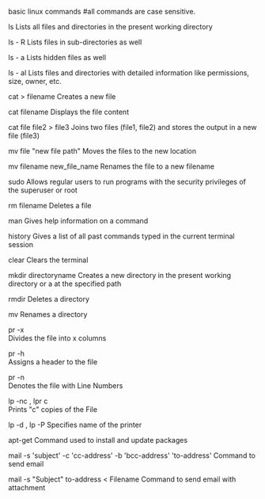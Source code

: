basic linux commands    #all commands are case sensitive.

ls
Lists all files and directories in the present working directory

ls - R
Lists files in sub-directories as well

ls - a
Lists hidden files as well

ls - al
Lists files and directories with detailed information like permissions, size, owner, etc.

cat > filename
Creates a new file

cat filename
Displays the file content

cat file file2 > file3
Joins two files (file1, file2) and stores the output in a new file (file3)

mv  file "new file path"
Moves the files to the new location

mv filename new_file_name
Renames the file to a new filename

sudo
Allows regular users to run programs with the security privileges of the superuser or root

rm filename
Deletes a file

man
Gives help information on a command

history
Gives a list of all past commands typed in the current terminal session

clear
Clears the terminal

mkdir directoryname
Creates a new directory in the present working directory or a at the specified path

rmdir
Deletes a directory

mv
Renames a directory

pr -x	
Divides the file into x columns

pr -h	
Assigns a header to the file

pr -n	
Denotes the file with Line Numbers

lp -nc , lpr c	
Prints "c" copies of the File

lp -d , lp -P
Specifies name of the printer

apt-get
Command used to install and update packages

mail -s 'subject' -c 'cc-address' -b 'bcc-address' 'to-address'	
Command to send email

mail -s "Subject" to-address < Filename	
Command to send email with attachment

 
  
  

